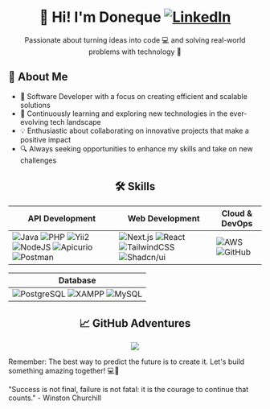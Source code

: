 <div align="center">

# 👋 Hi! I'm Doneque [![LinkedIn](https://img.shields.io/badge/Let's%20Connect!-%230077B5.svg?style=for-the-badge&logo=linkedin&logoColor=white)](https://www.linkedin.com/in/doneque-smith-346b98199/)

Passionate about turning ideas into code 💻 and solving real-world problems with technology 🚀

</div>

## 🚀 About Me

- 🌟 Software Developer with a focus on creating efficient and scalable solutions
- 🌱 Continuously learning and exploring new technologies in the ever-evolving tech landscape
- 💡 Enthusiastic about collaborating on innovative projects that make a positive impact
- 🔍 Always seeking opportunities to enhance my skills and take on new challenges

<div align="center">

## 🛠️ Skills

| API Development | Web Development | Cloud & DevOps |
| --- | --- | --- |
| ![Java](https://img.shields.io/badge/Java-ED8B00?style=for-the-badge&logo=java&logoColor=white) ![PHP](https://img.shields.io/badge/PHP-777BB4?style=for-the-badge&logo=php&logoColor=white) ![Yii2](https://img.shields.io/badge/Yii2-03979E?style=for-the-badge&logo=yii&logoColor=white) ![NodeJS](https://img.shields.io/badge/Node.js-339933?style=for-the-badge&logo=node.js&logoColor=white) ![Apicurio](https://img.shields.io/badge/Apicurio-32CD32?style=for-the-badge&logo=apicurio&logoColor=white) ![Postman](https://img.shields.io/badge/Postman-FF6C37?style=for-the-badge&logo=postman&logoColor=white) | ![Next.js](https://img.shields.io/badge/Next.js-000000?style=for-the-badge&logo=next.js&logoColor=white) ![React](https://img.shields.io/badge/React-61DAFB?style=for-the-badge&logo=react&logoColor=black) ![TailwindCSS](https://img.shields.io/badge/TailwindCSS-38B2AC?style=for-the-badge&logo=tailwind-css&logoColor=white) ![Shadcn/ui](https://img.shields.io/badge/Shadcn/ui-000000?style=for-the-badge&logo=shadcnui&logoColor=white) | ![AWS](https://img.shields.io/badge/AWS-232F3E?style=for-the-badge&logo=amazon-aws&logoColor=white) ![GitHub](https://img.shields.io/badge/GitHub-181717?style=for-the-badge&logo=github&logoColor=white) |

| Database |
| --- |
| ![PostgreSQL](https://img.shields.io/badge/PostgreSQL-336791?style=for-the-badge&logo=postgresql&logoColor=white) ![XAMPP](https://img.shields.io/badge/XAMPP-FB7A24?style=for-the-badge&logo=xampp&logoColor=white) ![MySQL](https://img.shields.io/badge/MySQL-4479A1?style=for-the-badge&logo=mysql&logoColor=white) |

## 📈 GitHub Adventures

![](https://github-readme-streak-stats.herokuapp.com/?user=NequeSmith&theme=radical&hide_border=true)

</div>

Remember: The best way to predict the future is to create it. Let's build something amazing together! 💻🌟

"Success is not final, failure is not fatal: it is the courage to continue that counts." - Winston Churchill
